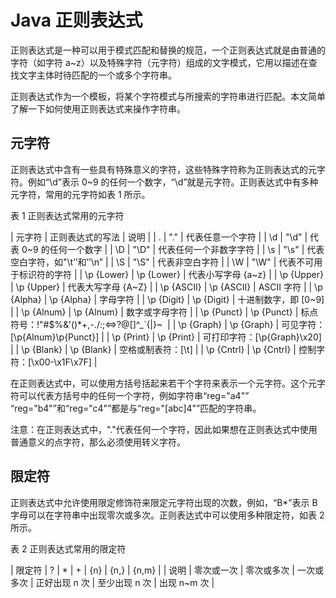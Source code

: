 # Java 正则表达式

正则表达式是一种可以用于模式匹配和替换的规范，一个正则表达式就是由普通的字符（如字符 a~z）以及特殊字符（元字符）组成的文字模式，它用以描述在查找文字主体时待匹配的一个或多个字符串。

正则表达式作为一个模板，将某个字符模式与所搜索的字符串进行匹配。本文简单了解一下如何使用正则表达式来操作字符串。

## 元字符

正则表达式中含有一些具有特殊意义的字符，这些特殊字符称为正则表达式的元字符。例如“\\d”表示 0~9 的任何一个数字，“\d”就是元字符。正则表达式中有多种元字符，常用的元字符如表 1 所示。

表 1 正则表达式常用的元字符

| 元字符 | 正则表达式的写法 | 说明 |
| . | "." | 代表任意一个字符 |
| \d | "\\d" | 代表 0~9 的任何一个数字 |
| \D | "\\D" | 代表任何一个非数字字符 |
| \s | "\\s" | 代表空白字符，如"\t’’和’’\n” |
| \S | "\\S" | 代表非空白字符 |
| \W | "\\W" | 代表不可用于标识符的字符 |
| \p {Lower} | \\p {Lower} | 代表小写字母 {a~z} |
| \p {Upper} | \\p {Upper} | 代表大写字母 {A~Z} |
| \p {ASCII} | \\p {ASCII} | ASCII 字符 |
| \p {Alpha} | \\p {Alpha} | 字母字符 |
| \p {Digit} | \\p {Digit} | 十进制数字，即 [0~9] |
| \p {Alnum} | \\p {Alnum} | 数字或字母字符 |
| \p {Punct} | \\p {Punct} | 标点符号：!"#$%&'()*+,-./:;<=>?@[\]^_`{&#124;}~  |
| \p {Graph} | \\p {Graph} | 可见字符：[\p{Alnum}\p{Punct}] |
| \p {Print} | \\p {Print} | 可打印字符：[\p{Graph}\x20] |
| \p {Blank} | \\p {Blank} | 空格或制表符：[\t] |
| \p {Cntrl} | \\p {Cntrl} | 控制字符：[\x00-\x1F\x7F] |

在正则表达式中，可以使用方括号括起来若干个字符来表示一个元字符。这个元字符可以代表方括号中的任何一个字符，例如字符串“reg="a4"” “reg="b4"”和“reg="c4"”都是与“reg="[abc]4"”匹配的字符串。

注意：在正则表达式中，"."代表任何一个字符，因此如果想在正则表达式中使用普通意义的点字符，那么必须使用转义字符。

## 限定符

正则表达式中允许使用限定修饰符来限定元字符出现的次数，例如，“B*”表示 B 字母可以在字符串中出现零次或多次。正则表达式中可以使用多种限定符，如表 2 所示。

表 2 正则表达式常用的限定符

| 限定符 | ? | * | + | {n} | {n,} | {n,m} |
| 说明 | 零次或一次 | 零次或多次 | 一次或多次 | 正好出现 n 次 | 至少出现 n 次 | 出现 n~m 次 |